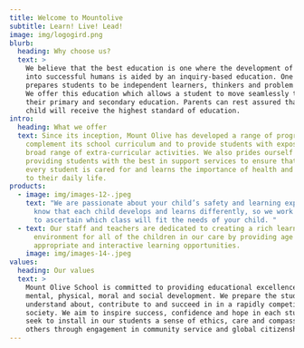 ```yaml
---
title: Welcome to Mountolive
subtitle: Learn! Live! Lead!
image: img/logogird.png
blurb:
  heading: Why choose us?
  text: >
    We believe that the best education is one where the development of children
    into successful humans is aided by an inquiry-based education. One which
    prepares students to be independent learners, thinkers and problem solvers.
    We offer this education which allows a student to move seamlessly through
    their primary and secondary education. Parents can rest assured that their
    child will receive the highest standard of education.
intro:
  heading: What we offer
  text: Since its inception, Mount Olive has developed a range of programs to
    complement its school curriculum and to provide students with exposure to a
    broad range of extra-curricular activities. We also prides ourself on
    providing students with the best in support services to ensure that each and
    every student is cared for and learns the importance of health and wellbeing
    to their daily life.
products:
  - image: img/images-12-.jpeg
    text: "We are passionate about your child’s safety and learning experiences. We
      know that each child develops and learns differently, so we work with you
      to ascertain which class will fit the needs of your child. "
  - text: Our staff and teachers are dedicated to creating a rich learning
      environment for all of the children in our care by providing age
      appropriate and interactive learning opportunities.
    image: img/images-14-.jpeg
values:
  heading: Our values
  text: >
    Mount Olive School is committed to providing educational excellence for
    mental, physical, moral and social development. We prepare the students to
    understand about, contribute to and succeed in in a rapidly competitive
    society. We aim to inspire success, confidence and hope in each student. We
    seek to install in our students a sense of ethics, care and compassion for
    others through engagement in community service and global citizenship.
---
```

